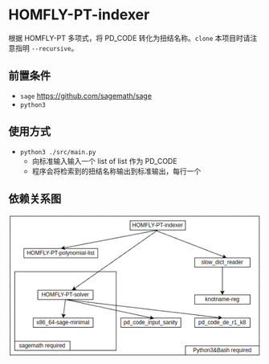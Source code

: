 # HOMFLY-PT-indexer
根据 HOMFLY-PT 多项式，将 PD_CODE 转化为扭结名称。`clone` 本项目时请注意指明 `--recursive`。



## 前置条件

- `sage` https://github.com/sagemath/sage
- `python3`



## 使用方式

- `python3 ./src/main.py`
  - 向标准输入输入一个 list of list 作为 PD_CODE
  - 程序会将检索到的扭结名称输出到标准输出，每行一个



## 依赖关系图

![](./img/HOMFLY-PT-indexer.png)

